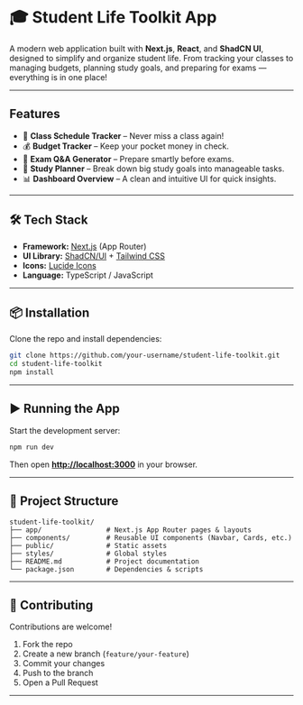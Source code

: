 # 🎓 Student Life Toolkit App

A modern web application built with **Next.js**, **React**, and **ShadCN UI**, designed to simplify and organize student life. From tracking your classes to managing budgets, planning study goals, and preparing for exams — everything is in one place!

---

## Features

* 📅 **Class Schedule Tracker** – Never miss a class again!
* 💰 **Budget Tracker** – Keep your pocket money in check.
* 📝 **Exam Q&A Generator** – Prepare smartly before exams.
* 🎯 **Study Planner** – Break down big study goals into manageable tasks.
* 📊 **Dashboard Overview** – A clean and intuitive UI for quick insights.

---

## 🛠️ Tech Stack

* **Framework:** [Next.js](https://nextjs.org/) (App Router)
* **UI Library:** [ShadCN/UI](https://ui.shadcn.com/) + [Tailwind CSS](https://tailwindcss.com/)
* **Icons:** [Lucide Icons](https://lucide.dev/)
* **Language:** TypeScript / JavaScript

---

## 📦 Installation

Clone the repo and install dependencies:

```bash
git clone https://github.com/your-username/student-life-toolkit.git
cd student-life-toolkit
npm install
```

---

## ▶️ Running the App

Start the development server:

```bash
npm run dev
```

Then open **[http://localhost:3000](http://localhost:3000)** in your browser.

---

## 📂 Project Structure

```
student-life-toolkit/
├── app/                # Next.js App Router pages & layouts
├── components/         # Reusable UI components (Navbar, Cards, etc.)
├── public/             # Static assets
├── styles/             # Global styles
├── README.md           # Project documentation
└── package.json        # Dependencies & scripts
```

---

## 🤝 Contributing

Contributions are welcome!

1. Fork the repo
2. Create a new branch (`feature/your-feature`)
3. Commit your changes
4. Push to the branch
5. Open a Pull Request

---
